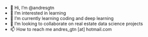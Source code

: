 - 👋 Hi, I’m @andresgtn
- 👀 I’m interested in learning
- 🌱 I’m currently learning coding and deep learning
- 💞️ I’m looking to collaborate on real estate data science projects
- 📫 How to reach me andres_gtn [at] hotmail.com

<!---
andresgtn/andresgtn is a ✨ special ✨ repository because its `README.md` (this file) appears on your GitHub profile.
You can click the Preview link to take a look at your changes.
--->
